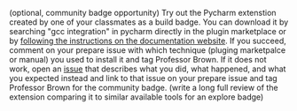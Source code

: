  (optional, community badge opportunity) Try out the Pycharm extenstion created by one of your classmates as a build badge. You can download it by searching "gcc integration" in pycharm directly in the plugin marketplace or by [following the  instructions on the documentation website](https://mike-fmh.github.io/gcc-integration/#installation). If you succeed, comment on your prepare issue with which technique (pluging marketpalce or manual) you used to install it  and tag Professor Brown.  If it does not work, open an [issue](https://github.com/mike-fmh/gcc-integration/issues) that describes what you did, what happened, and what you expected instead and link to that issue on your prepare issue and tag Professor Brown for the community badge. (write a long full review of the extension comparing it to similar available tools for an explore badge)